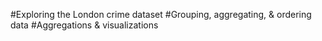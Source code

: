 #Exploring the London crime dataset
#Grouping, aggregating, & ordering data
#Aggregations & visualizations
